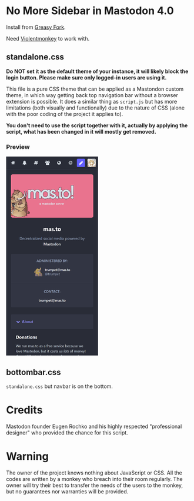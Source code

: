 # No More Sidebar in Mastodon 4.0

Install from [Greasy Fork](https://greasyfork.org/en/scripts/454048-no-more-sidebar-in-mastodon-4-0).

Need [Violentmonkey](https://violentmonkey.github.io/get-it/) to work with.

## standalone.css

**Do NOT set it as the default theme of your instance, it will likely block the login button. Please make sure only logged-in users are using it.**

This file is a pure CSS theme that can be applied as a Mastondon custom theme, in which way getting back top navigation bar without a browser extension is possible. It does a similar thing as `script.js` but has more limitations (both visually and functionally) due to the nature of CSS (alone with the poor coding of the project it applies to). 

**You don't need to use the script together with it, actually by applying the script, what has been changed in it will mostly get removed.**

### Preview

<img src="https://github.com/AkazaRenn/No-More-Sidebar-in-Mastodon-4.0/raw/main/css_screenshot.png" alt="Preview image of standalone.css on mas.to" width="250" />

## bottombar.css

`standalone.css` but navbar is on the bottom.

# Credits

Mastodon founder Eugen Rochko and his highly respected "professional designer"
who provided the chance for this script.

# Warning

The owner of the project knows nothing about JavaScript or CSS. All the codes are written by a monkey who breach into their room regularly. The owner will try their best to transfer the needs of the users to the monkey, but no guarantees nor warranties will be provided.
